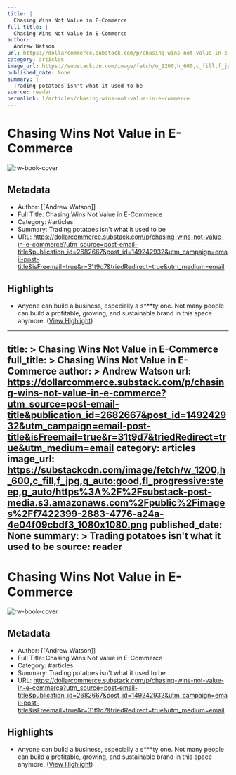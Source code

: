 ```yaml
---
title: |
  Chasing Wins Not Value in E-Commerce
full_title: |
  Chasing Wins Not Value in E-Commerce
author: |
  Andrew Watson
url: https://dollarcommerce.substack.com/p/chasing-wins-not-value-in-e-commerce?utm_source=post-email-title&publication_id=2682667&post_id=149242932&utm_campaign=email-post-title&isFreemail=true&r=31t9d7&triedRedirect=true&utm_medium=email
category: articles
image_url: https://substackcdn.com/image/fetch/w_1200,h_600,c_fill,f_jpg,q_auto:good,fl_progressive:steep,g_auto/https%3A%2F%2Fsubstack-post-media.s3.amazonaws.com%2Fpublic%2Fimages%2Ff7422399-2883-4776-a24a-4e04f09cbdf3_1080x1080.png
published_date: None
summary: |
  Trading potatoes isn't what it used to be
source: reader
permalink: l/articles/chasing-wins-not-value-in-e-commerce
---
```

# Chasing Wins Not Value in E-Commerce

![rw-book-cover](https://substackcdn.com/image/fetch/w_1200,h_600,c_fill,f_jpg,q_auto:good,fl_progressive:steep,g_auto/https%3A%2F%2Fsubstack-post-media.s3.amazonaws.com%2Fpublic%2Fimages%2Ff7422399-2883-4776-a24a-4e04f09cbdf3_1080x1080.png)

## Metadata
- Author: [[Andrew Watson]]
- Full Title: Chasing Wins Not Value in E-Commerce
- Category: #articles
- Summary: Trading potatoes isn't what it used to be
- URL: https://dollarcommerce.substack.com/p/chasing-wins-not-value-in-e-commerce?utm_source=post-email-title&publication_id=2682667&post_id=149242932&utm_campaign=email-post-title&isFreemail=true&r=31t9d7&triedRedirect=true&utm_medium=email

## Highlights
- Anyone can build a business, especially a s***ty one. Not many people can build a profitable, growing, and sustainable brand in this space anymore. ([View Highlight](https://read.readwise.io/read/01j8mhtp0aqtf1xzpmnva9fsy0))


---
title: >
  Chasing Wins Not Value in E-Commerce
full_title: >
  Chasing Wins Not Value in E-Commerce
author: >
  Andrew Watson
url: https://dollarcommerce.substack.com/p/chasing-wins-not-value-in-e-commerce?utm_source=post-email-title&publication_id=2682667&post_id=149242932&utm_campaign=email-post-title&isFreemail=true&r=31t9d7&triedRedirect=true&utm_medium=email
category: articles
image_url: https://substackcdn.com/image/fetch/w_1200,h_600,c_fill,f_jpg,q_auto:good,fl_progressive:steep,g_auto/https%3A%2F%2Fsubstack-post-media.s3.amazonaws.com%2Fpublic%2Fimages%2Ff7422399-2883-4776-a24a-4e04f09cbdf3_1080x1080.png
published_date: None
summary: >
  Trading potatoes isn't what it used to be
source: reader
---
# Chasing Wins Not Value in E-Commerce

![rw-book-cover](https://substackcdn.com/image/fetch/w_1200,h_600,c_fill,f_jpg,q_auto:good,fl_progressive:steep,g_auto/https%3A%2F%2Fsubstack-post-media.s3.amazonaws.com%2Fpublic%2Fimages%2Ff7422399-2883-4776-a24a-4e04f09cbdf3_1080x1080.png)

## Metadata
- Author: [[Andrew Watson]]
- Full Title: Chasing Wins Not Value in E-Commerce
- Category: #articles
- Summary: Trading potatoes isn't what it used to be
- URL: https://dollarcommerce.substack.com/p/chasing-wins-not-value-in-e-commerce?utm_source=post-email-title&publication_id=2682667&post_id=149242932&utm_campaign=email-post-title&isFreemail=true&r=31t9d7&triedRedirect=true&utm_medium=email

## Highlights
- Anyone can build a business, especially a s***ty one. Not many people can build a profitable, growing, and sustainable brand in this space anymore. ([View Highlight](https://read.readwise.io/read/01j8mhtp0aqtf1xzpmnva9fsy0))


